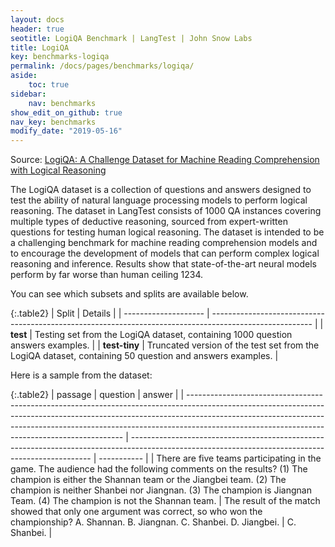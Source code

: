 ```yaml
---
layout: docs
header: true
seotitle: LogiQA Benchmark | LangTest | John Snow Labs
title: LogiQA
key: benchmarks-logiqa
permalink: /docs/pages/benchmarks/logiqa/
aside:
    toc: true
sidebar:
    nav: benchmarks
show_edit_on_github: true
nav_key: benchmarks
modify_date: "2019-05-16"
---
```


Source: [LogiQA: A Challenge Dataset for Machine Reading Comprehension with Logical Reasoning](https://paperswithcode.com/paper/logiqa-a-challenge-dataset-for-machine)

The LogiQA dataset is a collection of questions and answers designed to test the ability of natural language processing models to perform logical reasoning. The dataset in LangTest consists of 1000 QA instances covering multiple types of deductive reasoning, sourced from expert-written questions for testing human logical reasoning. The dataset is intended to be a challenging benchmark for machine reading comprehension models and to encourage the development of models that can perform complex logical reasoning and inference. Results show that state-of-the-art neural models perform by far worse than human ceiling 1234.

You can see which subsets and splits are available below.

{:.table2}
| Split                | Details                                                                                                 |
| -------------------- | ------------------------------------------------------------------------------------------------------- |
| **test**      | Testing set from the LogiQA dataset, containing 1000 question answers examples.                         |
| **test-tiny** | Truncated version of the test set from the LogiQA dataset, containing 50 question and answers examples. |

Here is a sample from the dataset:

{:.table2}
| passage                                                                                                                                                                                                                                                                                                  | question                                                                                                                                           | answer      |
| -------------------------------------------------------------------------------------------------------------------------------------------------------------------------------------------------------------------------------------------------------------------------------------------------------- | -------------------------------------------------------------------------------------------------------------------------------------------------- | ----------- |
| There are five teams participating in the game. The audience had the following comments on the results? (1) The champion is either the Shannan team or the Jiangbei team. (2) The champion is neither Shanbei nor Jiangnan. (3) The champion is Jiangnan Team. (4) The champion is not the Shannan team. | The result of the match showed that only one argument was correct, so who won the championship?  A. Shannan. B. Jiangnan. C. Shanbei. D. Jiangbei. | C. Shanbei. |
